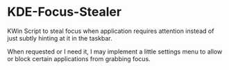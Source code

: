 # KDE-Focus-Stealer
KWin Script to steal focus when application requires attention instead of just subtly hinting at it in the taskbar.

When requested or I need it, I may implement a little settings menu to allow or block certain applications from grabbing focus.
